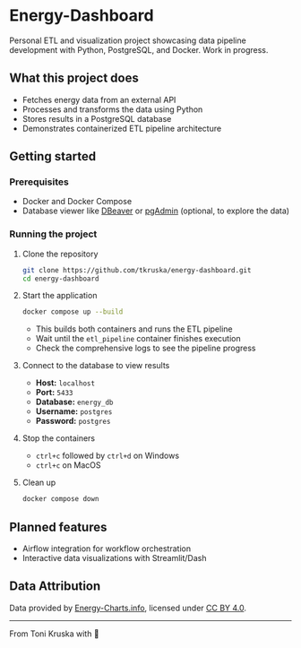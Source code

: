 # Energy-Dashboard

Personal ETL and visualization project showcasing data pipeline development with Python, PostgreSQL, and Docker. Work in progress.

## What this project does
- Fetches energy data from an external API
- Processes and transforms the data using Python
- Stores results in a PostgreSQL database
- Demonstrates containerized ETL pipeline architecture

## Getting started

### Prerequisites
- Docker and Docker Compose
- Database viewer like [DBeaver](https://dbeaver.io/) or [pgAdmin](https://www.pgadmin.org/) (optional, to explore the data)

### Running the project
1. Clone the repository
   ```bash
   git clone https://github.com/tkruska/energy-dashboard.git
   cd energy-dashboard
   ```

2. Start the application
   ```bash
   docker compose up --build
   ```
   - This builds both containers and runs the ETL pipeline
   - Wait until the `etl_pipeline` container finishes execution
   - Check the comprehensive logs to see the pipeline progress

3. Connect to the database to view results
   - **Host:** `localhost`
   - **Port:** `5433`
   - **Database:** `energy_db`
   - **Username:** `postgres`
   - **Password:** `postgres`

4. Stop the containers
    - `ctrl+c` followed by `ctrl+d` on Windows
    - `ctrl+c` on MacOS

5. Clean up
    ```bash
    docker compose down
    ```

## Planned features
- Airflow integration for workflow orchestration
- Interactive data visualizations with Streamlit/Dash

## Data Attribution

Data provided by [Energy-Charts.info](https://energy-charts.info), licensed under [CC BY 4.0](https://creativecommons.org/licenses/by/4.0/).

---

From Toni Kruska with :green_heart:
